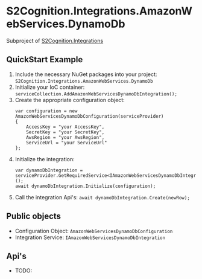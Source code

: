 ﻿#  S2Cognition.Integrations.AmazonWebServices.DynamoDb

Subproject of [S2Cognition.Integrations](../readme.md)

## QuickStart Example

1. Include the necessary NuGet packages into your project: `S2Cognition.Integrations.AmazonWebServices.DynamoDb`
2. Initialize your IoC container: `serviceCollection.AddAmazonWebServicesDynamoDbIntegration();`
3. Create the appropriate configuration object:
    ```
    var configuration = new AmazonWebServicesDynamoDbConfiguration(serviceProvider)
    {
        AccessKey = "your AccessKey",
        SecretKey = "your SecretKey",
        AwsRegion = "your AwsRegion",
        ServiceUrl = "your ServiceUrl"
    };
    ```
4. Initialize the integration:
    ```
    var dynamoDbIntegration = serviceProvider.GetRequiredService<IAmazonWebServicesDynamoDbIntegration>();
    await dynamoDbIntegration.Initialize(configuration);
    ```
5. Call the integration Api's: `await dynamoDbIntegration.Create(newRow);`

## Public objects

* Configuration Object: `AmazonWebServicesDynamoDbConfiguration`
* Integration Service: `IAmazonWebServicesDynamoDbIntegration`

## Api's

* TODO: 
